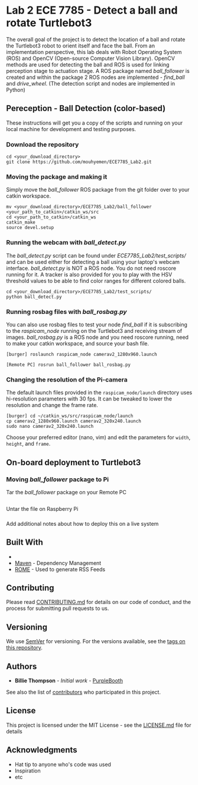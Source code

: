 # Lab 2 ECE 7785 - Detect a ball and rotate Turtlebot3
The overall goal of the project is to detect the location of a ball and rotate the Turtlebot3 robot to orient itself and face the ball. From an implementation perspective, this lab deals with Robot Operating System (ROS) and OpenCV (Open-source Computer Vision Library). OpenCV methods are used for detecting the ball and ROS is used for linking perception stage to actuation stage. A ROS package named *ball_follower* is created and within the package 2 ROS nodes are implemented - *find_ball* and *drive_wheel*. (The detection script and nodes are implemented in Python)

## Pereception - Ball Detection (color-based)

These instructions will get you a copy of the scripts and running on your local machine for development and testing purposes.

### Download the repository

```
cd <your_download_directory>
git clone https://github.com/mouhyemen/ECE7785_Lab2.git 

```

### Moving the package and making it

Simply move the *ball_follower* ROS package from the git folder over to your catkin workspace.

```
mv <your_download_directory>/ECE7785_Lab2/ball_follower <your_path_to_catkin>/catkin_ws/src
cd <your_path_to_catkin>/catkin_ws
catkin_make
source devel.setup
```

### Running the webcam with *ball_detect.py*

The *ball_detect.py* script can be found under *ECE7785_Lab2/test_scripts/* and can be used either for detecting a ball using your laptop's webcam interface. *ball_detect.py* is NOT a ROS node. You do not need roscore running for it. A tracker is also provided for you to play with the HSV threshold values to be able to find color ranges for different colored balls.
```
cd <your_download_directory>/ECE7785_Lab2/test_scripts/
python ball_detect.py
```

### Running rosbag files with *ball_rosbag.py*

You can also use rosbag files to test your node *find_ball* if it is subscribing to the *raspicam_node* running on the Turtlebot3 and receiving stream of images. *ball_rosbag.py* is a ROS node and you need roscore running, need to make your catkin workspace, and source your bash file.

```
[burger] roslaunch raspicam_node camerav2_1280x960.launch

[Remote PC] rosrun ball_follower ball_rosbag.py
```

### Changing the resolution of the Pi-camera

The default launch files provided in the ```raspicam_node/launch``` directory uses hi-resolution parameters with 30 fps. It can be tweaked to lower the resolution and change the frame rate.

```
[burger] cd ~/catkin_ws/src/raspicam_node/launch
cp camerav2_1280x960.launch camerav2_320x240.launch
sudo nano camerav2_320x240.launch
```
Choose your preferred editor (nano, vim) and edit the parameters for ```width```, ```height```, and ```frame```.

## On-board deployment to Turtlebot3

### Moving *ball_follower* package to Pi
Tar the *ball_follower* package on your Remote PC
```
```

Untar the file on Raspberry Pi

### 

Add additional notes about how to deploy this on a live system

## Built With

* 
* [Maven](https://maven.apache.org/) - Dependency Management
* [ROME](https://rometools.github.io/rome/) - Used to generate RSS Feeds

## Contributing

Please read [CONTRIBUTING.md](https://gist.github.com/PurpleBooth/b24679402957c63ec426) for details on our code of conduct, and the process for submitting pull requests to us.

## Versioning

We use [SemVer](http://semver.org/) for versioning. For the versions available, see the [tags on this repository](https://github.com/your/project/tags). 

## Authors

* **Billie Thompson** - *Initial work* - [PurpleBooth](https://github.com/PurpleBooth)

See also the list of [contributors](https://github.com/your/project/contributors) who participated in this project.

## License

This project is licensed under the MIT License - see the [LICENSE.md](LICENSE.md) file for details

## Acknowledgments

* Hat tip to anyone who's code was used
* Inspiration
* etc


